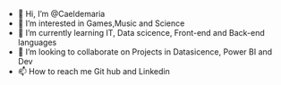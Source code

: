 - 👋 Hi, I’m @Caeldemaria
- 👀 I’m interested in Games,Music and Science
- 🌱 I’m currently learning IT, Data scicence, Front-end and Back-end languages
- 💞️ I’m looking to collaborate on Projects in Datasicence, Power BI and Dev
- 📫 How to reach me Git hub and Linkedin

<!---
Caeldemaria/Caeldemaria is a ✨ special ✨ repository because its `README.md` (this file) appears on your GitHub profile.
You can click the Preview link to take a look at your changes.
--->
